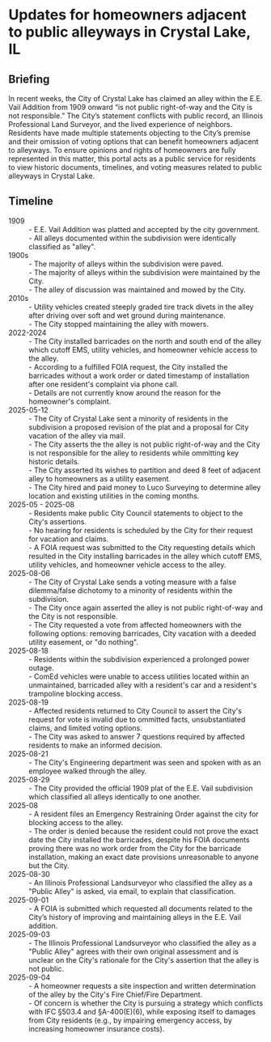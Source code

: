 # Updates for homeowners adjacent to public alleyways in Crystal Lake, IL

## Briefing

In recent weeks, the City of Crystal Lake has claimed an alley within the E.E. Vail Addition from 1909 onward “is not public right-of-way and the City is not responsible.” The City’s statement conflicts with public record, an Illinois Professional Land Surveyor, and the lived experience of neighbors. Residents have made multiple statements objecting to the City’s premise and their omission of voting options that can benefit homeowners adjacent to alleyways. To ensure opinions and rights of homeowners are fully represented in this matter, this portal acts as a public service for residents to view historic documents, timelines, and voting measures related to public alleyways in Crystal Lake.

## Timeline
<dl>
<dt>1909</dt>
<dd> - E.E. Vail Addition was platted and accepted by the city government.</dd>

<dd> - All alleys documented within the subdivision were identically classified as "alley".</dd>

<dt>1900s</dt>
<dd> - The majority of alleys within the subdivision were paved.</dd>

<dd> - The majority of alleys within the subdivision were maintained by the City.</dd>

<dd> - The alley of discussion was maintained and mowed by the City.</dd>

<dt>2010s</dt>
<dd> - Utility vehicles created steeply graded tire track divets in the alley after driving over soft and wet ground during maintenance.</dd>

<dd> - The City stopped maintaining the alley with mowers.</dd>

<dt>2022-2024</dt>

<dd> - The City installed barricades on the north and south end of the alley which cutoff EMS, utility vehicles, and homeowner vehicle access to the alley.</dd>

<dd> - According to a fulfilled FOIA request, the City installed the barricades without a work order or dated timestamp of installation after one resident's complaint via phone call.</dd>

<dd> - Details are not currently know around the reason for the homeowner's complaint.</dd>

<dt>2025-05-12</dt>
<dd> - The City of Crystal Lake sent a minority of residents in the subdivision a proposed revision of the plat and a proposal for City vacation of the alley via mail.</dd>

<dd> - The City asserts the the alley is not public right-of-way and the City is not responsible for the alley to residents while ommitting key historic details.</dd>

<dd> - The City asserted its wishes to partition and deed 8 feet of adjacent alley to homeowners as a utility easement.

<dd> - The City hired and paid money to Luco Surveying to determine alley location and existing utilities in the coming months.</dd>

<dt>2025-05 - 2025-08</dt>
<dd> - Residents make public City Council statements to object to the City's assertions.</dd>

<dd> - No hearing for residents is scheduled by the City for their request for vacation and claims.</dd>

<dd> - A FOIA request was submitted to the City requesting details which resulted in the City installing barricades in the alley which cutoff EMS, utility vehicles, and homeowner vehicle access to the alley.</dd>

<dt>2025-08-06</dt>
<dd> - The City of Crystal Lake sends a voting measure with a false dilemma/false dichotomy to a minority of residents within the subdivision.</dd>

<dd> - The City once again asserted the alley is not public right-of-way and the City is not responsible.</dd>

<dd> - The City requested a vote from affected homeowners with the following options: removing barricades, City vacation with a deeded utility easement, or "do nothing".</dd>

<dt>2025-08-18</dt>
<dd> - Residents within the subdivision experienced a prolonged power outage.</dd>

<dd> - ComEd vehicles were unable to access utilities located within an unmaintained, barricaded alley with a resident's car and a resident's trampoline blocking access.</dd>

<dt>2025-08-19</dt>
<dd> - Affected residents returned to City Council to assert the City's request for vote is invalid due to ommitted facts, unsubstantiated claims, and limited voting options.</dd>

<dd> - The City was asked to answer 7 questions required by affected residents to make an informed decision.</dd>

<dt>2025-08-21</dt>
<dd> - The City's Engineering department was seen and spoken with as an employee walked through the alley.</dd>

<dt>2025-08-29</dt>
<dd> - The City provided the official 1909 plat of the E.E. Vail subdivision which classified all alleys identically to one another.</dd>

<dt>2025-08</dt>
<dd> - A resident files an Emergency Restraining Order against the city for blocking access to the alley.</dd> 
<dd> - The order is denied because the resident could not prove the exact date the City installed the barricades, despite his FOIA documents proving there was no work order from the City for the barricade installation, making an exact date provisions unreasonable to anyone but the City.</dd>

<dt>2025-08-30</dt>
<dd> - An Illinois Professional Landsurveyor who classified the alley as a "Public Alley" is asked, via email, to explain that classification.</dd>

<dt>2025-09-01</dt>
<dd> - A FOIA is submitted which requested all documents related to the City’s history of improving and maintaining alleys in the E.E. Vail addition.</dd>

<dt>2025-09-03</dt>
<dd> - The Illinois Professional Landsurveyor who classified the alley as a "Public Alley" agrees with their own original assessment and is unclear on the City's rationale for the City's assertion that the alley is not public.</dd>

<dt>2025-09-04</dt>
<dd> - A homeowner requests a site inspection and written determination of the alley by the City's Fire Chief/Fire Department.</dd>
<dd> - Of concern is whether the City is pursuing a strategy which conflicts with IFC §503.4 and §A-400(E)(6), while exposing itself to damages from City residents (e.g., by impairing emergency access, by increasing homeowner insurance costs).</dd>

</dl>
